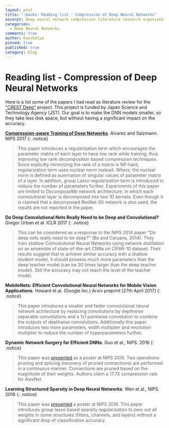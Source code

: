 ```yaml
---
layout: post
title: ":books: Reading list - Compression of Deep Neural Networks"
excerpt: Deep neural network compression literature research organized chronologically.
categories:
  - Deep Neural Networks
comments: true
author: Kaushalya
pinned: true
published: true
category: blog
---
```

# Reading list - Compression of Deep Neural Networks

Here is a list some of the papers I had read as literature review for the ["CREST Deep"](https://www.jst.go.jp/kisoken/crest/en/project/1111094/1111094_07.html) project. This project is funded by Japan Science and Technology Agency (JST). Our goal is to make the DNN models smaller, so they take less disk space, but without having a significant impact on the accuracy.

[**Compression-aware Training of Deep Networks**](https://papers.nips.cc/paper/6687-compression-aware-training-of-deep-networks). Alvarez and Salzmann. NIPS 2017
{: .notice}
> This paper introduces a regularization term which encourages the parameter matrix of each layer to have low rank while training, thus improving low rank decomposition based compression techniques. Since explicitly minimizing the rank of a matrix is NP-hard, regularization term uses nuclear norm instead. Where, the nuclear norm is defined as summation of singular values of parameter matrix of a layer. In addition, group Lasso regularization term is introduced to reduce the number pf parameters further. Experiments of this paper are limited to _DecomposeMe_ network architecture, in which each convolutional layer is decomposed into two 1D kernels. Even though it is claimed that a decomposed ResNet-50 network is also used, the results are not reported in the paper.

**Do Deep Convolutional Nets Really Need to be Deep and Convolutional?** Gregor Urban et al. ICLR 2017
{: .notice}
> This can be considered as a response to the NIPS 2014 paper "Do deep nets really need to be deep?" (Ba and Caruana, 2014). They train shallow Colnvolutional Neural Networks using network distillation on an ensemble of state-of-the-art CNNs on CIFAR-10 dataset. Their results suggest that to achieve similar accuracy with a shallow student model, it should possess much more parameters than the deep teacher model (can be 30 times larger than the deep teacher model). Still the accuracy may not reach the level of the teacher model.

**MobileNets: Efficient Convolutional Neural Networks for Mobile Vision Applications**. Howard et al. (Google Inc.) Arxiv preprint [27th April 2017]
{: .notice}
> This paper introduces a smaller and faster convolutional neural network achitecture by replacing convolutions by depthwise separable convolutions and a 1x1 pointwise convolution to combine the outputs of depthwise convolutions. Additionally this paper introduces two more parameters, width multiplier and resolution multiplier to reduce the number of hyperparameters further.

**Dynamic Network Surgery for Efficient DNNs**. Guo et al., NIPS. 2016
{: .notice}
> This paper was [presented](https://papers.nips.cc/paper/6165-dynamic-network-surgery-for-efficient-dnns) as a poster at NIPS 2016. Two operations: pruning and splicing (recovery of pruned connections) are performed in a continuous manner. Connections are pruned based on the magnitude of their weights. Authors claim a 17.7X compression rate for AlexNet.

**Learning Structured Sparsity in Deep Neural Networks**. Wen et al., NIPS. 2016
{: .notice}
> This paper was [presented](http://papers.nips.cc/paper/6504-learning-structured-sparsity-in-deep-neural-networks) a poster at NIPS 2016. This paper introduces group lasso based sparsity regularization to zero out all weights in some structures (filters, channels, and layers) without a significant drop of classification accuracy.
